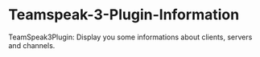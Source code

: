 # Teamspeak-3-Plugin-Information
TeamSpeak3Plugin: Display you some informations about clients, servers and channels.
